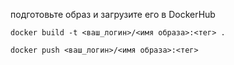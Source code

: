 подготовьте образ и загрузите его в DockerHub

```
docker build -t <ваш_логин>/<имя образа>:<тег> .

docker push <ваш_логин>/<имя образа>:<тег>
```


